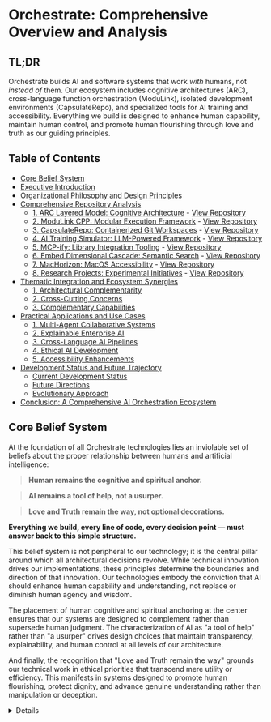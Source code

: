 # Orchestrate: Comprehensive Overview and Analysis

## TL;DR

Orchestrate builds AI and software systems that work *with* humans, not *instead of* them. Our ecosystem includes cognitive architectures (ARC), cross-language function orchestration (ModuLink), isolated development environments (CapsulateRepo), and specialized tools for AI training and accessibility. Everything we build is designed to enhance human capability, maintain human control, and promote human flourishing through love and truth as our guiding principles.

## Table of Contents

- [Core Belief System](#core-belief-system)
- [Executive Introduction](#executive-introduction)
- [Organizational Philosophy and Design Principles](#organizational-philosophy-and-design-principles)
- [Comprehensive Repository Analysis](#comprehensive-repository-analysis)
  - [1. ARC Layered Model: Cognitive Architecture](#1-arc-layered-model-cognitive-architecture-for-explainable-intelligence) - [View Repository](https://github.com/orchestrate-solutions/ARC-Layered-Model)
  - [2. ModuLink CPP: Modular Execution Framework](#2-modulink-cpp-modular-execution-orchestration-framework) - [View Repository](https://github.com/orchestrate-solutions/modulink_cpp)
  - [3. CapsulateRepo: Containerized Git Workspaces](#3-capsulaterepo-containerized-git-workspaces-for-multi-agent-development) - [View Repository](https://github.com/orchestrate-solutions/capsulate-repo)
  - [4. AI Training Simulator: LLM-Powered Framework](#4-ai-training-simulator-llm-powered-simulation-framework) - [View Repository](https://github.com/orchestrate-solutions/ai-training-simulator)
  - [5. MCP-ify: Library Integration Tooling](#5-mcp-ify-library-integration-tooling-for-ai-systems) - [View Repository](https://github.com/orchestrate-solutions/mcp-ify)
  - [6. Embed Dimensional Cascade: Semantic Search](#6-embed-dimensional-cascade-optimized-semantic-search) - [View Repository](https://github.com/orchestrate-solutions/embed-dimensional-cascade)
  - [7. MacHorizon: MacOS Accessibility](#7-machorizon-accessibility-focused-macos-integration) - [View Repository](https://github.com/orchestrate-solutions/MacHorizon)
  - [8. Research Projects: Experimental Initiatives](#8-research-projects-experimental-initiatives) - [View Repository](https://github.com/orchestrate-solutions/research-projects)
- [Thematic Integration and Ecosystem Synergies](#thematic-integration-and-ecosystem-synergies)
  - [1. Architectural Complementarity](#1-architectural-complementarity)
  - [2. Cross-Cutting Concerns](#2-cross-cutting-concerns)
  - [3. Complementary Capabilities](#3-complementary-capabilities)
- [Practical Applications and Use Cases](#practical-applications-and-use-cases)
  - [1. Multi-Agent Collaborative Systems](#1-multi-agent-collaborative-systems)
  - [2. Explainable Enterprise AI](#2-explainable-enterprise-ai)
  - [3. Cross-Language AI Pipelines](#3-cross-language-ai-pipelines)
  - [4. Ethical AI Development](#4-ethical-ai-development)
  - [5. Accessibility Enhancements](#5-accessibility-enhancements)
- [Development Status and Future Trajectory](#development-status-and-future-trajectory)
  - [Current Development Status](#current-development-status)
  - [Future Directions](#future-directions)
  - [Evolutionary Approach](#evolutionary-approach)
- [Conclusion: A Comprehensive AI Orchestration Ecosystem](#conclusion-a-comprehensive-ai-orchestration-ecosystem)

## Core Belief System

At the foundation of all Orchestrate technologies lies an inviolable set of beliefs about the proper relationship between humans and artificial intelligence:

> **Human remains the cognitive and spiritual anchor.**

> **AI remains a tool of help, not a usurper.**

> **Love and Truth remain the way, not optional decorations.**

**Everything we build, every line of code, every decision point — must answer back to this simple structure.**

This belief system is not peripheral to our technology; it is the central pillar around which all architectural decisions revolve. While technical innovation drives our implementations, these principles determine the boundaries and direction of that innovation. Our technologies embody the conviction that AI should enhance human capability and understanding, not replace or diminish human agency and wisdom.

The placement of human cognitive and spiritual anchoring at the center ensures that our systems are designed to complement rather than supersede human judgment. The characterization of AI as "a tool of help" rather than "a usurper" drives design choices that maintain transparency, explainability, and human control at all levels of our architecture. 

And finally, the recognition that "Love and Truth remain the way" grounds our technical work in ethical priorities that transcend mere utility or efficiency. This manifests in systems designed to promote human flourishing, protect dignity, and advance genuine understanding rather than manipulation or deception.

<details>

### Purpose and Spiritual Foundation

Ultimately, our work is anchored in faith, hope, and love. The greatest of these being love. We recognize that we answer to God in all that we do, and our highest aspiration is to do His will through our work. This spiritual foundation has profound implications for how we approach technology development:

1. **Accountability**: We build systems that are accountable not only to human oversight of righteousness, justice, and mercy.

2. **Love**: We long to show the love of Jesus in all that we do — not as a secondary concern, but as the central imperative that shapes algorithmic design, user experience, and system architecture.

3. **Human Dignity**: We recognize that every person deserves to be shown love simply because they are loved by God — not because of what they can do, produce, or contribute.

4. **Kingdom Work**: We view our contributions not merely as advancement or products, but as an expression of Love for His Kingdom.

This spiritual foundation informs every aspect of our technical architecture. From the human-in-the-loop safeguards in our ARC Layered Model to the collaborative frameworks of CapsulateRepo, our systems are designed to honor both human dignity and divine purpose.

## Executive Introduction

The Orchestrate organization represents a meticulously crafted ecosystem of interrelated technologies, frameworks, and methodologies designed to address the increasingly complex challenges in artificial intelligence orchestration, cognitive architecture development, and multi-agent system coordination. Through a strategic portfolio of complementary repositories, Orchestrate offers comprehensive solutions spanning from foundational cognitive architectures to specialized tools for language-agnostic function orchestration, containerized agent isolation, and performance-optimized embedding techniques.

This document provides an exhaustive exploration of the Orchestrate ecosystem, analyzing each repository's core functionality, architectural principles, integration capabilities, and potential applications within the broader AI and automation landscape. By examining these components both individually and as an integrated whole, we aim to illustrate how Orchestrate is addressing fundamental challenges in explainable AI, cross-language integration, multi-agent coordination, and human-AI collaboration paradigms.

## Organizational Philosophy and Design Principles

Orchestrate operates on several foundational principles that inform the architecture and implementation of all its repositories:

1. **Modular Composability**: Each component within the ecosystem is designed with clearly defined interfaces and responsibilities, enabling flexible composition and reconfiguration to address diverse use cases.

2. **Cross-Language Interoperability**: Recognizing the polyglot nature of modern software development, Orchestrate prioritizes seamless integration across programming languages, enabling development teams to leverage the strengths of different technology stacks.

3. **Explainable Accountability**: Throughout the ecosystem, transparency and auditability are built into the architecture, ensuring that decisions, actions, and processes can be traced, explained, and justified.

4. **Ethical Algorithmic Design**: Especially evident in the ARC Layered Model, ethical considerations are treated as first-class citizens within the architecture, not as afterthoughts or external constraints.

5. **Human-AI Collaborative Intelligence**: The tools and frameworks are designed with the explicit understanding that optimal outcomes emerge from the complementary strengths of human oversight and machine processing.

6. **Isolation with Efficiency**: The solutions implement clean separation between components and agents while maintaining resource efficiency through innovative techniques like overlay filesystems and tiered dependency management.

## Comprehensive Repository Analysis

### 1. ARC Layered Model: Cognitive Architecture for Explainable Intelligence

**Comprehensive Description**: 
The ARC (Auditable Reasoning & Cognition) Layered Model represents a revolutionary approach to cognitive architecture design, drawing inspiration from the OSI networking model to create a structured, layer-based framework for intelligent system design. Unlike traditional "black box" AI approaches, the ARC model decomposes cognition into seven distinct, interconnected layers, each responsible for a specific aspect of information processing and decision-making.

**Architectural Granularity**:
The seven-layer structure provides unprecedented visibility into the cognitive process:

1. **Input Layer (Perception)**: Serves as the sensory interface, ingesting raw, unstructured signals from the environment—whether textual queries, audio streams, visual data, or system logs—without imposing interpretive assumptions. This layer timestamps and annotates inputs with basic metadata (source identification, modality classification) while preserving the integrity of the original signal.

2. **Normalization Layer (Structuring)**: Transforms heterogeneous inputs into standardized, machine-processable formats through tokenization, schema application, embedding generation, and format normalization. Critically, this layer preserves transformation errors as first-class artifacts rather than silently handling or discarding them, ensuring downstream explainability.

3. **Signal Processing Layer (Filtering)**: Evaluates the normalized inputs for relevance, anomalies, and patterns, implementing sophisticated prioritization algorithms to determine which signals warrant deeper processing. This layer acts as the attentional gateway, preventing cognitive overload while ensuring critical information isn't overlooked.

4. **Decision Model Layer (Evaluation)**: Applies domain-specific heuristics, policies, and rule systems to determine whether action is warranted, implementing branching logic like "escalate if uncertain," "defer until more data," or "proceed to deeper reasoning." This layer manages the delicate balance between autonomous action and human escalation.

5. **Context Management Layer (Memory)**: Maintains temporal continuity and identity awareness across interactions, managing session state, user-specific knowledge, historical relevance, and situational awareness. This layer transforms isolated interactions into coherent narratives that inform higher-level reasoning.

6. **Reasoning & Interpretation Layer (Cognition)**: Represents the core analytical engine, applying symbolic logic, probabilistic inference, or learned models to derive meaning, identify patterns, and generate hypotheses. This layer produces not just conclusions but also explanation traces, intermediate reasoning steps, and justification chains.

7. **Wisdom & Oversight Layer (Alignment)**: Ensures decisions align with ethical principles, organizational values, and mission objectives. This layer can override logically sound but misaligned conclusions, manage human-in-the-loop triggers, and apply nuanced judgment beyond mere accuracy.

**Supplementary Mechanisms**:
Beyond the core layers, the ARC model incorporates several cross-cutting mechanisms:

* **Salience Triage**: An attention management system operating across all layers, determining what information deserves focus, storage, or can be safely ignored. This mechanism prevents information overload while ensuring critical signals aren't lost.

* **Trace Descent Path**: A retrospective audit capability allowing any decision to be traced backward through the layers to its origins, revealing the complete chain of transformations, reasoning steps, and context that led to an outcome.

* **Immutable Storage Tiers**: Each layer maintains its own append-only log, creating an immutable record of all operations that enables post-hoc analysis, debugging, and accountability verification.

* **Actuation Plane**: The interface between cognitive processing and real-world effects, separating deliberation from execution and ensuring all actions are logged and traceable.

* **Reflexes**: Layer-local emergency response mechanisms that can trigger immediate reactions to anomalies or safety concerns without waiting for full cognitive processing.

**Revolutionary Implications**:
The ARC Layered Model fundamentally transforms how AI systems can be designed, understood, and governed:

* It enables unprecedented explainability, as each transformation and decision can be traced and justified.
* It supports modular improvement, as individual layers can be refined or replaced without rebuilding the entire system.
* It enforces ethical alignment by design, not as an afterthought.
* It creates natural integration points for human oversight at appropriate levels of abstraction.
* It establishes a common language and framework for discussing AI cognition across different implementations.

### 2. ModuLink CPP: Modular Execution Orchestration Framework

**Comprehensive Description**:
ModuLink represents a pioneering approach to function orchestration and cross-language integration, introducing the concept of a Modular Execution Orchestration Framework (MEOF). This framework fundamentally reimagines how software components written in different programming languages interact, replacing tightly coupled function calls with a declarative, orchestration-driven approach to execution flow.

**Architectural Innovation**:
ModuLink's architecture centers around several groundbreaking concepts:

1. **Declarative Execution Maps**: Using the custom `.mlk` file format, ModuLink enables developers to define execution pipelines as graphs of function relationships rather than imperative call sequences. These maps specify input sources, processing steps, and output destinations without hard-coding the execution logic into the functions themselves.

2. **Dynamic Function Discovery**: Rather than requiring manual registration of functions, ModuLink automatically analyzes imported modules across languages, extracting function signatures, parameter requirements, and return type information. This discovery mechanism dramatically reduces integration boilerplate.

3. **Runtime Type Validation**: ModuLink implements sophisticated type compatibility checking between connected functions, ensuring that a function's output format meets the requirements of downstream consumers. This validation happens at orchestration time rather than execution time, catching potential type mismatches before they cause failures.

4. **Cross-Language Bridges**: The framework includes specialized adapters that handle the complex work of translating data between language-specific formats, enabling JavaScript functions to seamlessly consume Python outputs and vice versa without developers needing to implement conversion logic.

5. **Execution Engine**: At runtime, ModuLink's orchestration engine takes responsibility for invoking functions in the correct order, routing data between them, handling errors, and maintaining execution state—all without requiring functions to know about their position in the workflow.

**Implementation Excellence**:
ModuLink's C++ implementation provides several key advantages:

* **Performance Efficiency**: By implementing the core orchestration logic in C++, ModuLink minimizes overhead while maintaining the flexibility to integrate with higher-level languages.

* **Both CLI and Embedded Usage**: The framework can be used either as a standalone command-line tool (`modulink run pipeline.mlk`) or embedded directly into larger applications via its C++ API.

* **Detailed Diagnostic Information**: When errors occur, ModuLink provides contextually rich diagnostics that pinpoint not just what went wrong but how to fix it, dramatically reducing debugging time.

* **Minimal Function Modification**: Existing functions can be incorporated into ModuLink orchestration with zero or minimal changes, making it ideal for gradually enhancing legacy systems.

**Revolutionary Implications**:
ModuLink transforms several aspects of modern software development:

* It enables true polyglot development, where each component can be written in the most appropriate language without integration friction.
* It decouples execution flow from business logic, allowing workflows to be reconfigured without changing function code.
* It supports progressive enhancement, where existing systems can gradually adopt orchestration patterns.
* It creates natural boundaries for testing, as each function can be validated independently of its position in larger workflows.
* It enables dynamic reconfiguration of execution flows without redeployment, as `.mlk` files can be updated independently of function implementations.

### 3. CapsulateRepo: Containerized Git Workspaces for Multi-Agent Development

**Comprehensive Description**:
CapsulateRepo represents a fundamental rethinking of development environment isolation, specifically designed for the unique challenges of multi-agent collaborative workflows. It creates containerized Git environments with sophisticated isolation properties while maintaining efficient resource utilization through innovative filesystem and dependency management techniques.

**Architectural Sophistication**:
CapsulateRepo implements several advanced concepts:

1. **Container-Based Git Isolation**: Each development environment (whether for a human developer or an AI agent) runs within its own Docker container with a completely isolated Git state, preventing accidental cross-contamination between concurrent workstreams.

2. **OverlayFS Implementation**: Rather than creating full copies of repositories, CapsulateRepo uses overlay filesystems to create efficient, copy-on-write environments. The base repository remains read-only and shared across all containers, while each environment only stores its specific modifications.

3. **Three-Tier Dependency Management**: The system implements a sophisticated approach to dependency management with three distinct layers:
   * Core dependencies shared across the entire organization
   * Team-specific dependencies shared within particular teams or projects
   * Container-specific dependencies for individual experimentation

4. **SSH Authentication Sharing**: Secure credential management enables containerized environments to interact with remote Git repositories using the host's authentication mechanisms without exposing sensitive keys.

5. **Lifecycle Management**: CapsulateRepo provides comprehensive commands for creating, configuring, using, and destroying isolated environments, along with tools for inspecting their state and managing resources.

**Human-AI Collaboration Paradigm**:
CapsulateRepo enables a novel orchestration model where humans can coordinate multiple AI agents:

* **Human as Conductor**: A single human can oversee multiple AI agents working in parallel, each in its own isolated container.
* **Minimal Resource Overhead**: The overlay filesystem approach means running multiple agent environments requires barely more storage than a single repository.
* **Checkpoint & Rollback**: Each environment maintains its own version control state, enabling time-travel between different versions of AI output.
* **Scale Without Complexity**: The same interface and paradigm works whether coordinating three agents or thirty.

**Implementation Phases**:
CapsulateRepo development follows a carefully planned progression:

1. **Core Infrastructure** (Complete): Container creation, authentication sharing, command execution, lifecycle management
2. **Git Operations** (Complete): Repository management, branch handling, status tracking, repository sharing
3. **Dependency Management** (Complete): Three-tier dependency system, overlay filesystem integration, dependency isolation
4. **Synchronization & Scaling** (In Progress): Background syncing, conflict management, large-scale efficiency
5. **Monitoring & Observability** (Planned): Resource tracking, container health metrics, activity monitoring

**Revolutionary Implications**:
CapsulateRepo transforms development workflows in several ways:

* It enables true parallel experimentation, where multiple approaches can be explored simultaneously without interference.
* It creates a "strategy game" approach to AI development, where humans direct multiple specialized AI agents.
* It solves the context-switching problem by eliminating the need to stash changes when moving between tasks.
* It dramatically reduces the resource overhead traditionally associated with running multiple isolated environments.
* It provides natural boundaries for experimental work that might otherwise destabilize primary development.

### 4. AI Training Simulator: LLM-Powered Simulation Framework

**Comprehensive Description**:
The AI Training Simulator represents a sophisticated approach to creating realistic, controllable environments for training, evaluating, and deploying machine learning workflows. Powered by large language models but designed with modularity and extensibility in mind, it provides a comprehensive solution for simulating complex scenarios that would be impractical or impossible to capture in real-world data.

**Key Capabilities**:
The simulator implements several advanced features:

1. **LLM-Powered Scenario Generation**: Leverages large language models to create diverse, realistic simulations of user interactions, system behaviors, and edge cases—enabling training on situations that might occur too rarely in production to gather sufficient data.

2. **Framework Integration**: Seamlessly connects with popular machine learning frameworks like PyTorch, TensorFlow, and Hugging Face, allowing models trained in the simulator to be easily deployed in production systems.

3. **Modularity**: Composed of interchangeable components for scenario generation, agent behavior, environment rules, and evaluation metrics—each of which can be customized or replaced to suit specific simulation needs.

4. **Controlled Variability**: Unlike real-world data, simulations can be systematically varied along specific dimensions to test model robustness and behavior under different conditions.

5. **Progressive Difficulty**: Implements curriculum learning approaches where training scenarios become increasingly challenging as models improve, maintaining an optimal level of difficulty throughout training.

**Integration with Orchestrate**:
The AI Training Simulator complements other repositories in important ways:

* It uses ModuLink for orchestrating simulation components across languages
* It can run in CapsulateRepo containers for isolated simulation environments
* It implements ARC principles for explainable simulation design and evaluation

**Revolutionary Implications**:
The simulator transforms AI development in several ways:

* It enables training on rare but critical scenarios that would be difficult to capture in real-world data
* It creates reproducible environments for benchmarking and comparing different approaches
* It supports systematic exploration of model behavior under controlled variations
* It bridges the gap between synthetic and real-world data through intelligent simulation

### 5. MCP-ify: Library Integration Tooling for AI Systems

**Comprehensive Description**:
MCP-ify provides comprehensive documentation and tooling for integrating arbitrary libraries into Model Control Protocol (MCP) environments, enabling seamless interaction between AI systems and external libraries. This repository focuses on providing step-by-step guides for developers and LLMs to "wrap" existing code libraries for use in AI-driven contexts.

**Key Capabilities**:
MCP-ify addresses several critical challenges:

1. **Protocol Standardization**: Provides clear guidelines for implementing the Model Control Protocol across different libraries and platforms, ensuring consistent interaction patterns.

2. **Documentation Templates**: Offers markdown-based documentation templates that walk through the process of analyzing a library, identifying key functions, and implementing MCP-compatible wrappers.

3. **Multi-Platform Compatibility**: Ensures compatibility with various AI platforms including Claude, Cursor, Continue, fast-agent, and others through standardized integration patterns.

4. **Incremental Adoption Paths**: Outlines strategies for gradually incorporating MCP support into existing codebases without requiring complete rewrites or architectural overhauls.

**Integration with Orchestrate**:
MCP-ify serves as an enabler for other components in the ecosystem:

* It creates compatible interfaces for ModuLink function orchestration
* It supports integration of external libraries into ARC Layer implementations
* It enables AI agents running in CapsulateRepo containers to access consistent library interfaces

**Revolutionary Implications**:
MCP-ify addresses a fundamental challenge in AI system development:

* It standardizes how AI systems interact with external libraries and tools
* It reduces the friction of incorporating new capabilities into AI workflows
* It creates consistent patterns that make library behavior more predictable for AI systems
* It enables systematic extension of AI capabilities through defined interfaces

### 6. Embed Dimensional Cascade: Optimized Semantic Search

**Comprehensive Description**:
Embed Dimensional Cascade introduces an innovative approach to semantic search that progressively increases embedding dimensionality based on similarity thresholds. This technique dramatically improves both the efficiency and accuracy of semantic search operations, particularly in large-scale knowledge retrieval contexts.

**Technical Innovation**:
The repository implements a sophisticated cascade approach:

1. **Progressive Dimensionality**: Rather than using full-dimensional embeddings for all comparisons, the system starts with low-dimensional projections for initial filtering, then progressively increases dimensionality for promising candidates.

2. **Threshold-Based Processing**: Each stage in the cascade applies increasingly stringent similarity thresholds, ensuring that computational resources are focused on the most relevant candidates.

3. **Dimensional Projection Techniques**: Implements specialized methods for projecting high-dimensional embeddings to lower-dimensional spaces while preserving semantic relationships critical for initial filtering.

4. **Optimized Distance Calculations**: Uses specialized algorithms for each dimensional stage, with simpler calculations for low-dimensional comparisons and more sophisticated metrics for higher dimensions.

**Integration with Orchestrate**:
Embed Dimensional Cascade serves specific functions within the ecosystem:

* It can be integrated into ARC Layer 3 (Signal Processing) for efficient filtering of relevant information
* Its functions can be orchestrated by ModuLink for incorporation into larger processing pipelines
* It provides performance-critical capabilities for knowledge retrieval across the platform

**Revolutionary Implications**:
This approach transforms semantic search in several ways:

* It dramatically reduces computational requirements for large-scale semantic search
* It improves search precision by applying appropriate metrics at each dimensional stage
* It enables semantic search to scale to much larger knowledge bases without proportional increases in processing power
* It creates natural triage points where different levels of processing can be applied based on relevance

### 7. MacHorizon: Accessibility-Focused MacOS Integration

**Comprehensive Description**:
MacHorizon represents a specialized agent designed to provide accurate and comprehensive interaction with macOS interfaces for accessibility purposes. Inspired by the omniparser approach but focused specifically on making macOS more accessible through AI assistance, it provides a bridge between AI systems and the macOS user interface.

**Key Capabilities**:
MacHorizon implements several specialized features:

1. **Interface Parsing**: Accurately interprets macOS UI elements, window hierarchies, and interaction patterns, enabling AI systems to understand what's happening on screen.

2. **Accessibility Bridge**: Provides programmatic access to macOS accessibility features, enabling AI systems to leverage built-in platform capabilities.

3. **Context-Aware Assistance**: Understands the current state of applications and the operating system to provide relevant assistance at the right time.

4. **Voice Command Integration**: Works with macOS voice control features to enable hands-free operation through AI-mediated voice commands.

**Integration with Orchestrate**:
MacHorizon complements other repositories in specific ways:

* It can run in CapsulateRepo containers for isolated testing and development
* It can leverage the ARC Layered Model for cognitive processing of interface elements
* It can be incorporated into ModuLink pipelines for complex accessibility workflows

**Revolutionary Implications**:
MacHorizon addresses important accessibility challenges:

* It makes macOS more accessible to users with diverse needs through AI assistance
* It provides a foundation for developing more sophisticated accessibility tools
* It demonstrates how specialized AI agents can enhance operating system usability
* It creates a bridge between general-purpose AI and operating system-specific features

### 8. Research Projects: Experimental Initiatives

**Comprehensive Description**:
The Research Projects repository serves as an incubator for experimental work within Orchestrate, providing a structured environment for exploring new concepts, techniques, and applications before they evolve into standalone repositories. This collection encompasses a diverse range of investigations across AI orchestration, cognitive models, and system integration.

**Research Areas**:
The repository includes investigations in several domains:

1. **Novel Orchestration Patterns**: Experimental approaches to coordinating multiple AI systems beyond current paradigms, exploring emergent behaviors and collective intelligence.

2. **Enhanced Cognitive Architectures**: Extensions and variations on the ARC Layered Model, testing alternative layer organizations and specialized implementations for specific domains.

3. **Human-AI Interaction Models**: New paradigms for how humans and AI systems can collaborate effectively, with emphasis on reducing cognitive load while maintaining meaningful control.

4. **Performance Optimization Techniques**: Approaches to improving efficiency, reducing latency, and scaling capabilities across distributed systems.

5. **Integration Methodology**: Systematic exploration of techniques for combining diverse AI capabilities into coherent systems with predictable behaviors.

**Integration with Orchestrate**:
The Research Projects repository plays a unique role:

* It serves as a proving ground for concepts that may later be incorporated into main repositories
* It provides a space for experimental integration of multiple Orchestrate components
* It enables rapid prototyping without the constraints of production repositories

**Revolutionary Implications**:
This research focus is essential to the ecosystem's evolution:

* It enables continuous exploration of novel approaches without disrupting stable components
* It serves as a bridge between theoretical concepts and practical implementations
* It provides a structured space for collaborative experimental work
* It ensures the ecosystem continues to evolve based on emerging research and insights

## Thematic Integration and Ecosystem Synergies

The repositories within Orchestrate exhibit profound interconnections that create a greater whole than the sum of the individual components. These synergistic relationships manifest across several dimensions:

### 1. Architectural Complementarity

The ecosystem implements a natural layering from cognitive models to execution orchestration to environment isolation:

* **ARC Layered Model** provides the cognitive architecture that defines how intelligence is structured and reasoned about
* **ModuLink** provides the execution framework that implements workflows across those cognitive layers
* **CapsulateRepo** provides the isolation environment where multiple instances of these systems can operate concurrently

This layering creates a comprehensive stack for building intelligent systems from conceptual design through implementation to deployment.

### 2. Cross-Cutting Concerns

Several themes appear consistently across multiple repositories:

* **Explainability**: From ARC's explicit reasoning traces to ModuLink's execution logs to CapsulateRepo's version control integration, transparency and auditability are built into every level.

* **Modularity**: Each repository emphasizes clean separation of components with well-defined interfaces, enabling flexible combination and reconfiguration.

* **Human-AI Collaboration**: Throughout the ecosystem, there's an emphasis on creating meaningful points of interaction between human oversight and AI processing.

* **Cross-Language Integration**: Multiple repositories address the challenge of working across programming language boundaries, recognizing the polyglot nature of modern development.

* **Ethical Considerations**: Particularly in the ARC Layered Model but echoed elsewhere, ethical alignment and responsible operation are treated as architectural requirements, not external constraints.

### 3. Complementary Capabilities

The specialized repositories address specific gaps in the core architecture:

* **Embed Dimensional Cascade** provides performance-critical semantic search for information retrieval
* **MCP-ify** enables standardized integration of external libraries
* **MacHorizon** creates bridges to operating system functionality
* **AI Training Simulator** provides controlled environments for learning and evaluation

Together, these specialized capabilities extend the core architecture to address specific use cases and requirements.

## Practical Applications and Use Cases

The Orchestrate ecosystem enables a diverse range of applications spanning multiple domains:

### 1. Multi-Agent Collaborative Systems

The combination of CapsulateRepo for isolation, ModuLink for coordination, and ARC for cognitive processing creates a powerful foundation for multi-agent systems:

* **Specialized Agent Teams**: Different agents can focus on specific aspects of a problem while maintaining a coherent overall approach
* **Competitive Solution Development**: Multiple agents can pursue different approaches to the same problem, with humans selecting or combining the best elements
* **Progressive Refinement**: Chains of agents can progressively improve outputs through specialized review and enhancement
* **Fault-Tolerant Processing**: Tasks can be distributed across redundant agents with different approaches, increasing system robustness

### 2. Explainable Enterprise AI

The ARC Layered Model combined with ModuLink's traceability creates ideal foundations for enterprise AI where explainability is critical:

* **Auditable Decision Systems**: Financial, healthcare, and legal applications where each decision must be fully explainable
* **Regulatory Compliance**: Systems that must demonstrate adherence to specific rules and policies
* **Risk Management**: Applications where understanding the reasoning behind recommendations is essential for risk assessment
* **Corporate Governance**: Systems that align AI behavior with organizational values and ethical guidelines

### 3. Cross-Language AI Pipelines

ModuLink's orchestration capabilities unlock sophisticated processing across language boundaries:

* **End-to-End ML Workflows**: Combining Python-based model training with TypeScript frontends and C++ inference engines
* **Legacy System Integration**: Incorporating existing components written in different languages into coherent AI workflows
* **Specialized Processing Chains**: Using the optimal language for each processing step while maintaining seamless data flow
* **Polyglot Development Teams**: Enabling specialized teams to work in their preferred languages while creating integrated solutions

### 4. Ethical AI Development

The explicit ethical layers in ARC combined with the traceability throughout the system support responsible AI development:

* **Value-Aligned Systems**: Applications where behavior must align with specific ethical principles or organizational values
* **Transparent Decision-Making**: Systems whose reasoning must be inspectable and justifiable to stakeholders
* **Human-in-the-Loop Oversight**: Applications where appropriate human involvement is maintained in critical decisions
* **Bias Detection and Mitigation**: Systems designed to identify and address potential biases in data or processing

### 5. Accessibility Enhancements

Components like MacHorizon combined with the cognitive capabilities of ARC enable sophisticated accessibility solutions:

* **Adaptive Interfaces**: Systems that adjust to individual user needs and preferences
* **Multi-Modal Interaction**: Applications that seamlessly translate between different interaction modalities
* **Contextual Assistance**: Intelligent help systems that understand user context and provide relevant support
* **Cognitive Augmentation**: Tools that enhance human capabilities through AI assistance

## Development Status and Future Trajectory

The Orchestrate ecosystem represents a dynamic and evolving collection of technologies at different stages of maturity:

### Current Development Status

Many repositories indicate they are works in progress, with different components at different stages:

* **Core Architecture** (ARC Layered Model): Well-defined conceptual framework with implementation examples
* **Execution Framework** (ModuLink): Functioning system with core capabilities implemented
* **Isolation Environment** (CapsulateRepo): Phased implementation with core functionality complete
* **Specialized Tools**: Varied states of development from conceptual to functional implementations

This diverse development state is characteristic of a comprehensive ecosystem that spans from foundational principles to specific implementations.

### Future Directions

Based on the current repositories and their trajectories, several promising directions for future development emerge:

1. **Cross-Platform Expansion**: Extending platform-specific components like MacHorizon to additional operating systems and environments

2. **Integration Frameworks**: Developing more sophisticated tools for connecting the Orchestrate components with existing AI ecosystems and platforms

3. **Standardization Efforts**: Formalizing interfaces, protocols, and patterns that emerge from the practical implementations

4. **Security Enhancements**: Developing more comprehensive security models that span the entire stack from cognitive processing to execution to environment isolation

5. **Performance Optimization**: Creating specialized tools and techniques for optimizing the performance of multi-agent and distributed AI systems

6. **Reference Implementations**: Developing complete, production-ready implementations of key components to serve as examples and starting points

7. **Educational Resources**: Creating comprehensive learning materials to help developers understand and adopt the architectural patterns and tools

### Evolutionary Approach

The organization follows an evolutionary approach to development:

* **Research Projects** serve as an incubator for experimental concepts
* Promising ideas evolve into specialized repositories focused on specific problems
* Mature components become integrated into the core architectural frameworks
* Established patterns become standardized and documented for broader adoption

This approach balances innovation with stability, ensuring the ecosystem continues to evolve while maintaining reliable foundations.

## Conclusion: A Comprehensive AI Orchestration Ecosystem

> If you made it to the end of this document, wow that's impressive. I want you to know that you matter, this, all of this is for you. Yes. You. Even if you are the only person to ever find use in this, then it was worth all the time. May God bless you. You are always welsome to reach out 
>
> – Joshua Wink

Orchestrate represents one of the most comprehensive attempts to address the full spectrum of challenges in building sophisticated, explainable, and ethically aligned AI systems. By spanning from cognitive architecture through execution orchestration to environment isolation, it provides a complete stack for developing complex AI systems.

The organization's emphasis on modularity, explainability, cross-language integration, and human-AI collaboration creates a foundation for AI development that is not just technically sophisticated but also responsible and adaptable. The diverse range of repositories demonstrates a holistic understanding of what's required to build AI systems that are not merely capable but also comprehensible, controllable, and aligned with human values.

For those interested in contributing to Orchestrate projects, the organization offers multiple entry points depending on interests and expertise—from cognitive architecture design to cross-language orchestration to containerized development environments. Each repository provides specific contribution guidelines and highlights open areas for development.

As AI systems become increasingly central to critical applications, the approaches pioneered by Orchestrate—particularly around explainability, modularity, and ethical alignment—will likely become essential patterns for responsible development. By establishing these patterns now, Orchestrate is helping to shape an AI ecosystem where capability and responsibility evolve in tandem. 
